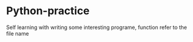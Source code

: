 # Python-practice
Self learning with writing some interesting programe, function refer to the file name

